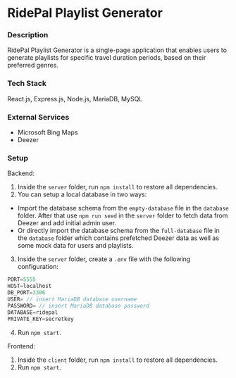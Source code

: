 # RidePal Playlist Generator

### Description
RidePal Playlist Generator is a single-page application that enables users to generate playlists for specific travel duration periods, based on their preferred genres.

### Tech Stack
React.js, Express.js, Node.js, MariaDB, MySQL

### External Services
- Microsoft Bing Maps
- Deezer

### Setup
Backend:
1. Inside the `server` folder, run `npm install` to restore all dependencies.
2. You can setup a local database in two ways:
 - Import the database schema from the `empty-database` file in the `database` folder. After that use `npm run seed` in the `server` folder to fetch data from Deezer and add initial admin user.
 - Or directly import the database schema from the `full-database` file in the `database` folder which contains prefetched Deezer data as well as some mock data for users and playlists.
3. Inside the `server` folder, create a `.env` file with the following configuration:
```js
PORT=5555
HOST=localhost
DB_PORT=3306
USER= // insert MariaDB database username
PASSWORD= // insert MariaDB database password 
DATABASE=ridepal
PRIVATE_KEY=secretkey
```
4. Run `npm start`.
  
Frontend:
1. Inside the `client` folder, run `npm install` to restore all dependencies.
2. Run `npm start`.